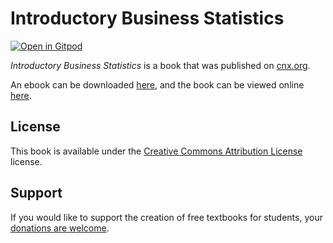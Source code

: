 # Introductory Business Statistics

[![Open in Gitpod](https://gitpod.io/button/open-in-gitpod.svg)](https://gitpod.io/from-referrer/)

_Introductory Business Statistics_ is a book that was published on [cnx.org](https://cnx.org/).

An ebook can be downloaded [here](https://github.com/cnx-user-books/cnxbook-introductory-statistics/releases/latest), and the book can be viewed online [here](https://github.com/cnx-user-books/cnxbook-introductory-statistics/releases/latest).

## License
This book is available under the [Creative Commons Attribution License](./LICENSE) license.

## Support
If you would like to support the creation of free textbooks for students, your [donations are welcome](https://riceconnect.rice.edu/donation/support-openstax-banner).
